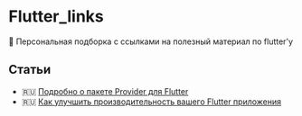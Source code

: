 # Flutter_links

📎 Персональная подборка с ссылками на полезный материал по flutter'у

## Статьи

- 🇷🇺 [Подробно о пакете Provider для Flutter](https://habr.com/ru/company/piter/blog/503074/)
- 🇷🇺 [Как улучшить производительность вашего Flutter приложения](https://habr.com/ru/post/502882/)

